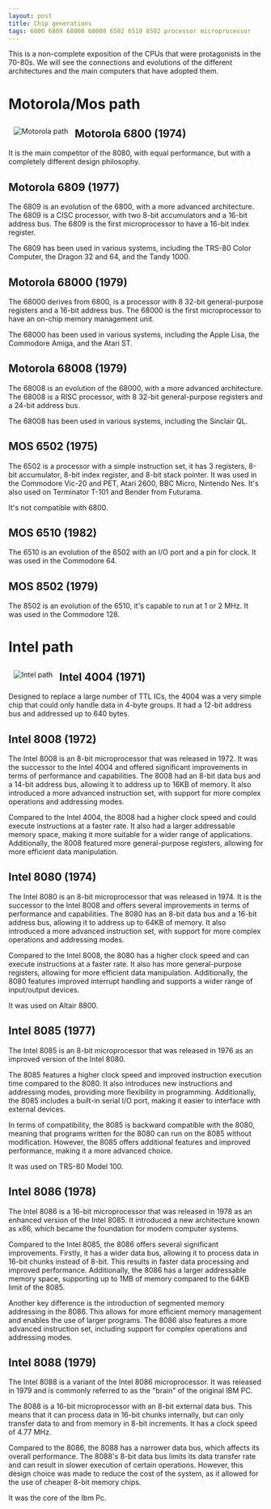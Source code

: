 ```yaml
---
layout: post
title: Chip generations
tags: 6800 6809 68000 68008 6502 6510 8502 processor microprocessor
---
```


This is a non-complete exposition of the CPUs that were protagonists in the 70-80s. We will see the connections and evolutions of the different architectures and the main computers that have adopted them.

# Motorola/Mos path
<img src="/resources/8bit-comparison-motorola.png" align="left" alt="Motorola path" style="padding: 10px" />

## Motorola 6800 (1974)
It is the main competitor of the 8080, with equal performance, but with a completely different design philosophy.

## Motorola 6809 (1977)
The 6809 is an evolution of the 6800, with a more advanced architecture. The 6809 is a CISC processor, with two 8-bit accumulators and a 16-bit address bus. The 6809 is the first microprocessor to have a 16-bit index register.

The 6809 has been used in various systems, including the TRS-80 Color Computer, the Dragon 32 and 64, and the Tandy 1000.

## Motorola 68000 (1979)
The 68000 derives from 6800, is a processor with 8 32-bit general-purpose registers and a 16-bit address bus. The 68000 is the first microprocessor to have an on-chip memory management unit.

The 68000 has been used in various systems, including the Apple Lisa, the Commodore Amiga, and the Atari ST.

## Motorola 68008 (1979)
The 68008 is an evolution of the 68000, with a more advanced architecture. The 68008 is a RISC processor, with 8 32-bit general-purpose registers and a 24-bit address bus.

The 68008 has been used in various systems, including the Sinclair QL.

## MOS 6502 (1975)
The 6502 is a processor with a simple instruction set, it has 3 registers, 8-bit accumulator, 8-bit index register, and 8-bit stack pointer. It was used in the Commodore Vic-20 and PET, Atari 2600, BBC Micro, Nintendo Nes. It's also used on Terminator T-101 and Bender from Futurama.

It's not compatible with 6800.

## MOS 6510 (1982)
The 6510 is an evolution of the 6502 with an I/O port and a pin for clock. It was used in the Commodore 64.

## MOS 8502 (1979)
The 8502 is an evolution of the 6510, it's capable to run at 1 or 2 MHz. It was used in the Commodore 128.

# Intel path

<img src="/resources/8bit-comparison-intel.png" align="left" alt="Intel path" style="padding: 10px" />

## Intel 4004 (1971)
Designed to replace a large number of TTL ICs, the 4004 was a very simple chip that could only handle data in 4-byte groups. It had a 12-bit address bus and addressed up to 640 bytes.

## Intel 8008 (1972)
The Intel 8008 is an 8-bit microprocessor that was released in 1972. It was the successor to the Intel 4004 and offered significant improvements in terms of performance and capabilities. The 8008 had an 8-bit data bus and a 14-bit address bus, allowing it to address up to 16KB of memory. It also introduced a more advanced instruction set, with support for more complex operations and addressing modes.

Compared to the Intel 4004, the 8008 had a higher clock speed and could execute instructions at a faster rate. It also had a larger addressable memory space, making it more suitable for a wider range of applications. Additionally, the 8008 featured more general-purpose registers, allowing for more efficient data manipulation.

## Intel 8080 (1974)
The Intel 8080 is an 8-bit microprocessor that was released in 1974. It is the successor to the Intel 8008 and offers several improvements in terms of performance and capabilities. The 8080 has an 8-bit data bus and a 16-bit address bus, allowing it to address up to 64KB of memory. It also introduced a more advanced instruction set, with support for more complex operations and addressing modes.

Compared to the Intel 8008, the 8080 has a higher clock speed and can execute instructions at a faster rate. It also has more general-purpose registers, allowing for more efficient data manipulation. Additionally, the 8080 features improved interrupt handling and supports a wider range of input/output devices.

It was used on Altair 8800.

## Intel 8085 (1977)
The Intel 8085 is an 8-bit microprocessor that was released in 1976 as an improved version of the Intel 8080.

The 8085 features a higher clock speed and improved instruction execution time compared to the 8080. It also introduces new instructions and addressing modes, providing more flexibility in programming. Additionally, the 8085 includes a built-in serial I/O port, making it easier to interface with external devices.

In terms of compatibility, the 8085 is backward compatible with the 8080, meaning that programs written for the 8080 can run on the 8085 without modification. However, the 8085 offers additional features and improved performance, making it a more advanced choice.

It was used on TRS-80 Model 100.

## Intel 8086 (1978)
The Intel 8086 is a 16-bit microprocessor that was released in 1978 as an enhanced version of the Intel 8085. It introduced a new architecture known as x86, which became the foundation for modern computer systems.

Compared to the Intel 8085, the 8086 offers several significant improvements. Firstly, it has a wider data bus, allowing it to process data in 16-bit chunks instead of 8-bit. This results in faster data processing and improved performance. Additionally, the 8086 has a larger addressable memory space, supporting up to 1MB of memory compared to the 64KB limit of the 8085.

Another key difference is the introduction of segmented memory addressing in the 8086. This allows for more efficient memory management and enables the use of larger programs. The 8086 also features a more advanced instruction set, including support for complex operations and addressing modes.

## Intel 8088 (1979)
The Intel 8088 is a variant of the Intel 8086 microprocessor. It was released in 1979 and is commonly referred to as the "brain" of the original IBM PC.

The 8088 is a 16-bit microprocessor with an 8-bit external data bus. This means that it can process data in 16-bit chunks internally, but can only transfer data to and from memory in 8-bit increments. It has a clock speed of 4.77 MHz.

Compared to the 8086, the 8088 has a narrower data bus, which affects its overall performance. The 8088's 8-bit data bus limits its data transfer rate and can result in slower execution of certain operations. However, this design choice was made to reduce the cost of the system, as it allowed for the use of cheaper 8-bit memory chips.

It was the core of the Ibm Pc.
